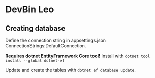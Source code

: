 # DevBin Leo
## Creating database

Define the connection string in appsettings.json ConnectionStrings:DefaultConnection.

**Requires dotnet EntityFramework Core tool!** Install with `dotnet tool install --global dotnet-ef`

Update and create the tables with `dotnet ef database update`.
